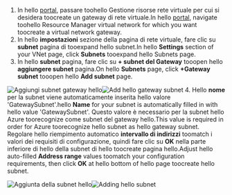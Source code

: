 1. <span data-ttu-id="f9c54-101">In hello [portal](http://portal.azure.com), passare toohello Gestione risorse rete virtuale per cui si desidera toocreate un gateway di rete virtuale.</span><span class="sxs-lookup"><span data-stu-id="f9c54-101">In hello [portal](http://portal.azure.com), navigate toohello Resource Manager virtual network for which you want toocreate a virtual network gateway.</span></span>
2. <span data-ttu-id="f9c54-102">In hello **impostazioni** sezione della pagina di rete virtuale, fare clic su **subnet** pagina di tooexpand hello subnet.</span><span class="sxs-lookup"><span data-stu-id="f9c54-102">In hello **Settings** section of your VNet page, click **Subnets** tooexpand hello Subnets page.</span></span>
3. <span data-ttu-id="f9c54-103">In hello **subnet** pagina, fare clic su **+ subnet del Gateway** tooopen hello **aggiungere subnet** pagina.</span><span class="sxs-lookup"><span data-stu-id="f9c54-103">On hello **Subnets** page, click **+Gateway subnet** tooopen hello **Add subnet** page.</span></span>

  <span data-ttu-id="f9c54-104">![Aggiungi subnet gateway hello](./media/vpn-gateway-add-gwsubnet-rm-portal-include/addgwsubnet.png "Aggiungi subnet gateway hello")</span><span class="sxs-lookup"><span data-stu-id="f9c54-104">![Add hello gateway subnet](./media/vpn-gateway-add-gwsubnet-rm-portal-include/addgwsubnet.png "Add hello gateway subnet")</span></span>
4. <span data-ttu-id="f9c54-105">Hello **nome** per la subnet viene automaticamente inserita hello valore 'GatewaySubnet'.</span><span class="sxs-lookup"><span data-stu-id="f9c54-105">hello **Name** for your subnet is automatically filled in with hello value 'GatewaySubnet'.</span></span> <span data-ttu-id="f9c54-106">Questo valore è necessario per la subnet hello Azure toorecognize come subnet del gateway hello.</span><span class="sxs-lookup"><span data-stu-id="f9c54-106">This value is required in order for Azure toorecognize hello subnet as hello gateway subnet.</span></span> <span data-ttu-id="f9c54-107">Regolare hello riempimento automatico **intervallo di indirizzi** toomatch i valori dei requisiti di configurazione, quindi fare clic su **OK** nella parte inferiore di hello della subnet di hello toocreate pagina hello.</span><span class="sxs-lookup"><span data-stu-id="f9c54-107">Adjust hello auto-filled **Address range** values toomatch your configuration requirements, then click **OK** at hello bottom of hello page toocreate hello subnet.</span></span>

  <span data-ttu-id="f9c54-108">![Aggiunta della subnet hello](./media/vpn-gateway-add-gwsubnet-rm-portal-include/addsubnetgw.png "aggiungendo hello subnet")</span><span class="sxs-lookup"><span data-stu-id="f9c54-108">![Adding hello subnet](./media/vpn-gateway-add-gwsubnet-rm-portal-include/addsubnetgw.png "Adding hello subnet")</span></span>

